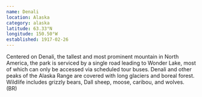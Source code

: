 ```yaml
---
name: Denali
location: Alaska
category: alaska
latitude: 63.33°N
longitude: 150.50°W
established: 1917-02-26
---
```


Centered on Denali, the tallest and most prominent mountain in North America, the park is serviced by a single road leading to Wonder Lake, most of which can only be accessed via scheduled tour buses. Denali and other peaks of the Alaska Range are covered with long glaciers and boreal forest. Wildlife includes grizzly bears, Dall sheep, moose, caribou, and wolves. (BR)
